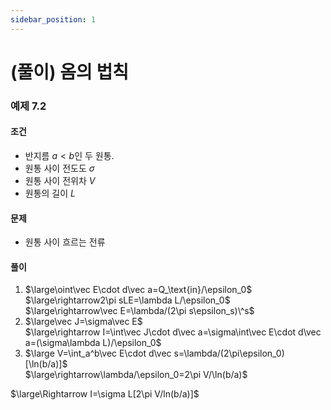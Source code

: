 ```yaml
---
sidebar_position: 1
---
```

# (풀이) 옴의 법칙

### 예제 7.2
#### 조건
* 반지름 $a<b$인 두 원통.
* 원통 사이 전도도 $\sigma$
* 원통 사이 전위차 $V$
* 원통의 길이 $L$
#### 문제
* 원통 사이 흐르는 전류
#### 풀이
1. $\large\oint\vec E\cdot d\vec a=Q_\text{in}/\epsilon_0$   
$\large\rightarrow2\pi sLE=\lambda L/\epsilon_0$  
$\large\rightarrow\vec E=\lambda/(2\pi s\epsilon_s)\^s$  
1. $\large\vec J=\sigma\vec E$  
$\large\rightarrow I=\int\vec J\cdot d\vec a=\sigma\int\vec E\cdot d\vec a=(\sigma\lambda L)/\epsilon_0$
1. $\large V=\int_a^b\vec E\cdot d\vec s=\lambda/(2\pi\epsilon_0)[\ln(b/a)]$  
$\large\rightarrow\lambda/\epsilon_0=2\pi V/\ln(b/a)$  

$\large\Rightarrow I=\sigma L[2\pi V/ln(b/a)]$